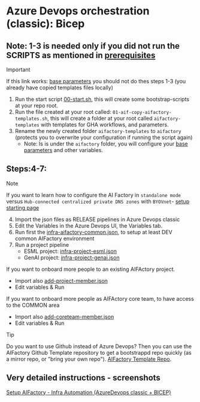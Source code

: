 # Azure Devops orchestration (classic): Bicep

## Note: 1-3 is needed only if you did not run the SCRIPTS as mentioned in [prerequisites](../../../../../documentation/v2/10-19/12-prerequisites-setup.md)

>[!IMPORTANT]
> If this link works: [base parameters](../../../../aifactory/parameters/) you should not do thes steps 1-3 (you already have copied templates files locally)
>

1) Run the start script [00-start.sh](../../../../../00-start.sh),  this will create some bootstrap-scripts at your repo root.
2) Run the file created at your root called: `01-aif-copy-aifactory-templates.sh`, this will create a folder at your root called `aifactory-templates` with templates for GHA workflows, and parameters.
3) Rename the newly created folder  `aifactory-templates` to  `aifactory` (protects you to overwrite your configuration if running the script again)
    - Note: Is is under the `aifactory` folder, you will configure your [base parameters](../../../../aifactory/parameters/) and other variables.

## Steps:4-7:

>[!NOTE]
> If you want to learn how to configure the AI Factory in `standalone mode` versus `Hub-connected centralized private DNS zones` with `BYOVnet`- [ setup starting page](../../../../../../documentation/v2/20-29/24-end-2-end-setup.md)
>

4) Import the json files as RELEASE pipelines in Azure Devops classic
5) Edit the Variables in the Azure Devops UI, the Variables tab.
6) Run first the [infra-aifactory-common.json](./infra-aifactory-common.json), to setup at least DEV common AIFactory environment
7) Run a project pipeline 
    - ESML project: [infra-project-esml.json](./infra-project-esml.json)
    - GenAI project: [infra-project-genai.json](./infra-project-genai.json)

If you want to onboard more people to an existing AIFActory project.
- Import also [add-project-member.json](./add-project-member.json)
- Edit variables & Run

If you want to onboard more people as AIFActory core team, to have access to the COMMON area
- Import also [add-coreteam-member.json](./add-coreteam-member.json)
- Edit variables & Run

> [!TIP]
>  Do you want to use Github instead of Azure Devops? Then you can use the AIFactory Github Template repository to get a bootstrappd repo quickly (as a mirror repo, or "bring your own repo"). [AIFactory Template Repo](https://github.com/jostrm/azure-enterprise-scale-ml-usage).
>

## Very detailed instructions - screenshots

[Setup AIFactory - Infra Automation (AzureDevops classic + BICEP)](../10-19/13-setup-aifactory.md)